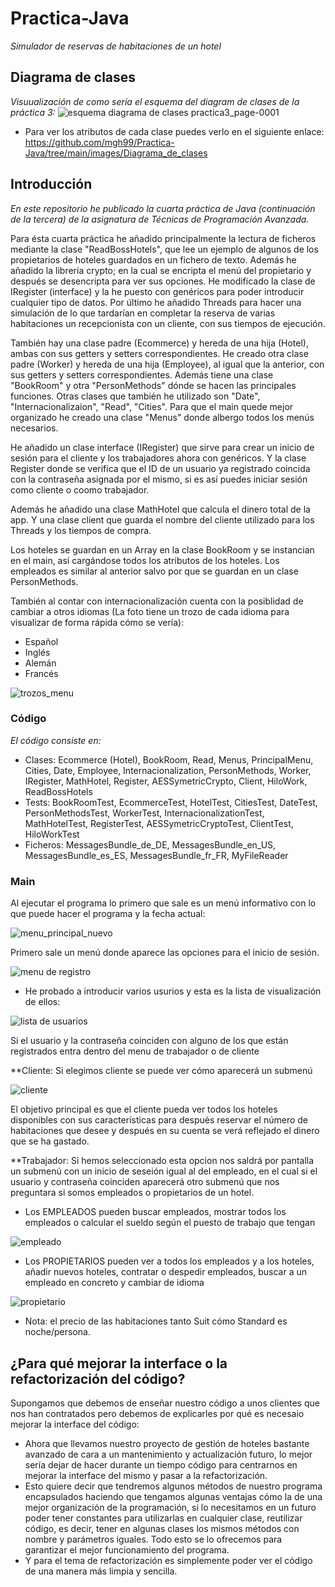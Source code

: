 # Practica-Java
_Simulador de reservas de habitaciones de un hotel_

## Diagrama de clases
_Visuualización de como sería el esquema del diagram de clases de la práctica 3:_
![esquema diagrama de clases practica3_page-0001](https://user-images.githubusercontent.com/43043718/100024921-0a18eb80-2de8-11eb-937e-0c8903167a26.jpg)

* Para ver los atributos de cada clase puedes verlo en el siguiente enlace:
https://github.com/mgh99/Practica-Java/tree/main/images/Diagrama_de_clases

## Introducción
_En este repositorio he publicado la cuarta práctica de Java (continuación de la tercera) de la asignatura de Técnicas de Programación Avanzada._

Para ésta cuarta práctica he añadido principalmente la lectura de ficheros mediante la clase "ReadBossHotels", que lee un ejemplo de algunos de los propietarios de hoteles guardados en un fichero de texto. Además he añadido la librería crypto; en la cual se encripta el menú del propietario y después se desencripta para ver sus opciones. He modificado la clase de IRegister (interface) y la he puesto con genéricos para poder introducir cualquier tipo de datos. Por último he añadido Threads para hacer una simulación de lo que tardarían en completar la reserva de varias habitaciones un recepcionista con un cliente, con sus tiempos de ejecución.

También hay una clase padre (Ecommerce) y hereda de una hija (Hotel), ambas con sus getters y setters correspondientes.
He creado otra clase padre (Worker) y hereda de una hija (Employee), al igual que la anterior, con sus getters y setters correspondientes.
Además tiene una clase "BookRoom" y otra "PersonMethods" dónde se hacen las principales funciones.
Otras clases que también he utilizado son "Date", "Internacionalizaion", "Read", "Cities".
Para que el main quede mejor organizado he creado una clase "Menus" donde albergo todos los menús necesarios.

He añadido un clase interface (IRegister) que sirve para crear un inicio de sesión para el cliente y los trabajadores ahora con genéricos.
Y la clase Register donde se verifica que el ID de un usuario ya registrado coincida con la contraseña asignada por el mismo, si es así puedes iniciar sesión como cliente o coomo trabajador.

Además he añadido una clase MathHotel que calcula el dinero total de la app.
Y una clase client que guarda el nombre del cliente utilizado para los Threads y los tiempos de compra.

Los hoteles se guardan en un Array en la clase BookRoom y se instancian en el main, así cargándose todos los atributos de los hoteles.
Los empleados es similar al anterior salvo por que se guardan en un clase PersonMethods.

También al contar con internacionalización cuenta con la posiblidad de cambiar a otros idiomas
(La foto tiene un trozo de cada idioma para visualizar de forma rápida cómo se vería):

* Español
* Inglés
* Alemán
* Francés

![trozos_menu](https://user-images.githubusercontent.com/43043718/98460803-b4b5cb00-21a7-11eb-8582-aee66961c0bd.png)

### Código
_El código consiste en:_

* Clases: Ecommerce (Hotel), BookRoom, Read, Menus, PrincipalMenu, Cities, Date, Employee, Internacionalization, PersonMethods, Worker, IRegister, MathHotel, Register, AESSymetricCrypto, Client, HiloWork, ReadBossHotels
* Tests: BookRoomTest, EcommerceTest, HotelTest, CitiesTest, DateTest, PersonMethodsTest, WorkerTest, InternacionalizationTest, MathHotelTest, RegisterTest, AESSymetricCryptoTest, ClientTest, HiloWorkTest
* Ficheros: MessagesBundle_de_DE, MessagesBundle_en_US, MessagesBundle_es_ES, MessagesBundle_fr_FR, MyFileReader

### Main

Al ejecutar el programa lo primero que sale es un menú informativo con lo que puede hacer el programa y la fecha actual:

![menu_principal_nuevo](https://user-images.githubusercontent.com/43043718/101259689-9d2c1c80-372a-11eb-9ba0-121cc3a5510b.png)

Primero sale un menú donde aparece las opciones para el inicio de sesión.

![menu de registro](https://user-images.githubusercontent.com/43043718/100026953-0ab38100-2dec-11eb-8819-704e437d3e94.png)

 * He probado a introducir varios usurios y esta es la lista de visualización de ellos:
 
 ![lista de usuarios](https://user-images.githubusercontent.com/43043718/100026985-1acb6080-2dec-11eb-9383-4456e5e0d5e4.png)
 
 Si el usuario y la contraseña coinciden con alguno de los que están registrados entra dentro del menu de trabajador o de cliente

 **Cliente:
Si elegimos cliente se puede ver cómo aparecerá un submenú 

![cliente](https://user-images.githubusercontent.com/43043718/98460629-53412c80-21a6-11eb-8315-0592a6bfe0fe.png)

El objetivo principal es que el cliente pueda ver todos los hoteles disponibles con sus características para después reservar el número de habitaciones que desee y después en su cuenta se verá reflejado el dinero que se ha gastado.

 **Trabajador:
 Si hemos seleccionado esta opcion nos saldrá por pantalla un submenú con un inicio de seseión igual al del empleado, en el cual si el usuario y contraseña coinciden aparecerá otro submenú que nos preguntara si somos empleados o propietarios de un hotel.
 - Los EMPLEADOS pueden buscar empleados, mostrar todos los empleados o calcular el sueldo según el puesto de trabajo que tengan
 
 ![empleado](https://user-images.githubusercontent.com/43043718/98460663-9bf8e580-21a6-11eb-9c5d-a5ee9f8a6053.png)
 
 - Los PROPIETARIOS pueden ver a todos los empleados y a los hoteles, añadir nuevos hoteles, contratar o despedir empleados, buscar a un empleado en concreto y cambiar de idioma
 
 ![propietario](https://user-images.githubusercontent.com/43043718/98460674-b632c380-21a6-11eb-893c-126c6aad4da0.png)
 
 * Nota: el precio de las habitaciones tanto Suit cómo Standard es noche/persona.
 
 ## ¿Para qué mejorar la interface o la refactorización del código?
 
 Supongamos que debemos de enseñar nuestro código a unos clientes que nos han contratados pero debemos de explicarles por qué es necesaio mejorar la interface del código:
  * Ahora que llevamos nuestro proyecto de gestión de hoteles bastante avanzado de cara a un mantenimiento y actualización futuro, lo mejor sería dejar de hacer durante un tiempo código para centrarnos en mejorar la interface del mismo y pasar a la refactorización.
  * Esto quiere decir que tendremos algunos métodos de nuestro programa encapsulados haciendo que tengamos algunas ventajas cómo la de una mejor organización de la programación, si lo necesitamos en un futuro poder tener constantes para utilizarlas en cualquier clase, reutilizar código, es decir, tener en algunas clases los mismos métodos con nombre y parámetros iguales. Todo esto se lo ofrecemos para garantizar el mejor funcionamiento del programa.
  * Y para el tema de refactorización es simplemente poder ver el código de una manera más limpia y sencilla.

